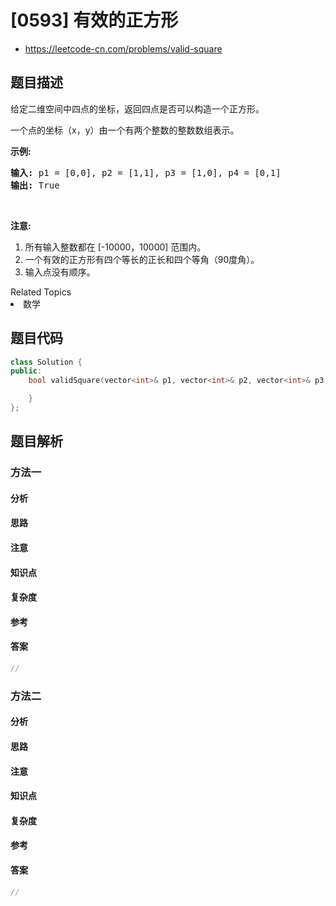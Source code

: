 

# [0593] 有效的正方形
* https://leetcode-cn.com/problems/valid-square


## 题目描述

<p>给定二维空间中四点的坐标，返回四点是否可以构造一个正方形。</p>

<p>一个点的坐标（x，y）由一个有两个整数的整数数组表示。</p>

<p><strong>示例:</strong></p>

<pre>
<strong>输入:</strong> p1 = [0,0], p2 = [1,1], p3 = [1,0], p4 = [0,1]
<strong>输出:</strong> True
</pre>

<p>&nbsp;</p>

<p><strong>注意:</strong></p>

<ol>
	<li>所有输入整数都在 [-10000，10000] 范围内。</li>
	<li>一个有效的正方形有四个等长的正长和四个等角（90度角）。</li>
	<li>输入点没有顺序。</li>
</ol>
<div><div>Related Topics</div><div><li>数学</li></div></div>


## 题目代码

```cpp
class Solution {
public:
    bool validSquare(vector<int>& p1, vector<int>& p2, vector<int>& p3, vector<int>& p4) {

    }
};
```


## 题目解析


### 方法一

#### 分析

#### 思路

#### 注意

#### 知识点

#### 复杂度

#### 参考

#### 答案

```cpp
//
```


### 方法二

#### 分析

#### 思路

#### 注意

#### 知识点

#### 复杂度

#### 参考

#### 答案

```cpp
//
```


